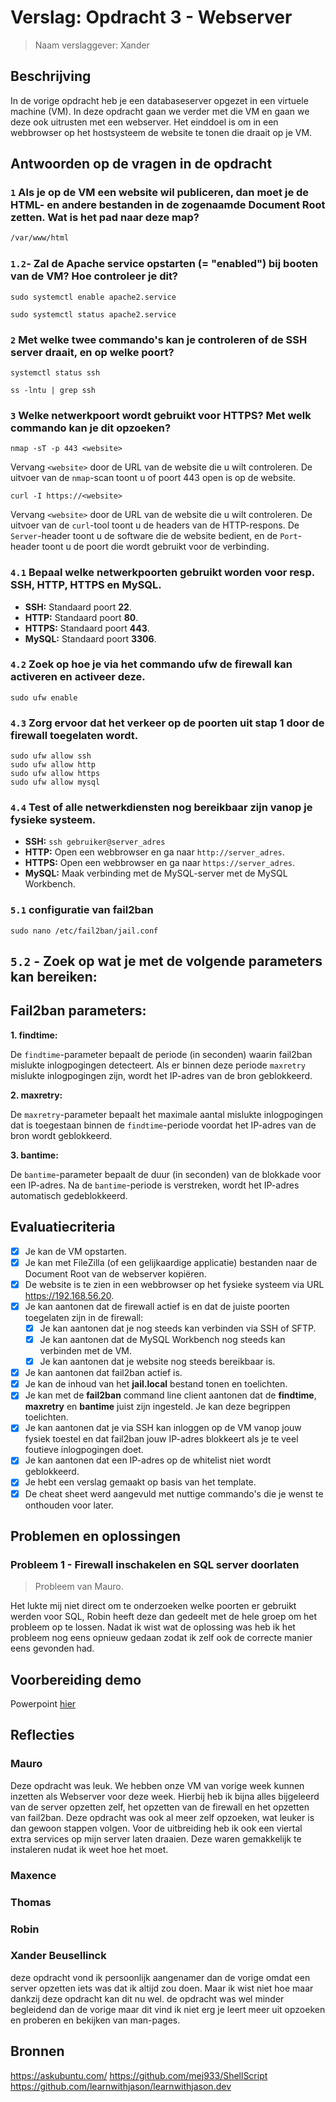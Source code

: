 # Verslag: Opdracht 3 - Webserver

> Naam verslaggever: Xander

## Beschrijving

In de vorige opdracht heb je een databaseserver opgezet in een virtuele machine (VM). In deze opdracht gaan we verder met die VM en gaan we deze ook uitrusten met een webserver. Het einddoel is om in een webbrowser op het hostsysteem de website te tonen die draait op je VM.

## Antwoorden op de vragen in de opdracht

### `1` Als je op de VM een website wil publiceren, dan moet je de HTML- en andere bestanden in de zogenaamde **Document Root** zetten. Wat is het pad naar deze map?

```bash
/var/www/html
```

### `1.2`-  Zal de Apache service opstarten (= "enabled") bij booten van de VM? Hoe controleer je dit?

```
sudo systemctl enable apache2.service
```

```
sudo systemctl status apache2.service
```
### `2` Met welke twee commando's kan je controleren of de SSH server draait, en op welke poort?

```
systemctl status ssh
```

```
ss -lntu | grep ssh
```

### `3` Welke netwerkpoort wordt gebruikt voor HTTPS? Met welk commando kan je dit opzoeken?

```
nmap -sT -p 443 <website>
```

Vervang `<website>` door de URL van de website die u wilt controleren. De uitvoer van de `nmap`-scan toont u of poort 443 open is op de website.

```
curl -I https://<website>
```

Vervang `<website>` door de URL van de website die u wilt controleren. De uitvoer van de `curl`-tool toont u de headers van de HTTP-respons. De `Server`-header toont u de software die de website bedient, en de `Port`-header toont u de poort die wordt gebruikt voor de verbinding.

### `4.1` Bepaal welke netwerkpoorten gebruikt worden voor resp. SSH, HTTP, HTTPS en MySQL.

- **SSH:** Standaard poort **22**.
- **HTTP:** Standaard poort **80**.
- **HTTPS:** Standaard poort **443**.
- **MySQL:** Standaard poort **3306**.

### `4.2` Zoek op hoe je via het commando **ufw** de firewall kan activeren en activeer deze.

```
sudo ufw enable
```

### `4.3` Zorg ervoor dat het verkeer op de poorten uit stap 1 door de firewall toegelaten wordt.

```
sudo ufw allow ssh
sudo ufw allow http
sudo ufw allow https
sudo ufw allow mysql
```

### `4.4` Test of alle netwerkdiensten nog bereikbaar zijn vanop je fysieke systeem.

- **SSH:** `ssh gebruiker@server_adres`
- **HTTP:** Open een webbrowser en ga naar `http://server_adres`.
- **HTTPS:** Open een webbrowser en ga naar `https://server_adres`.
- **MySQL:** Maak verbinding met de MySQL-server met de MySQL Workbench.

### `5.1` configuratie van fail2ban

```
sudo nano /etc/fail2ban/jail.conf
```

## `5.2` - Zoek op wat je met de volgende parameters kan bereiken:

## **Fail2ban parameters:**

**1. findtime:**

De `findtime`-parameter bepaalt de periode (in seconden) waarin fail2ban mislukte inlogpogingen detecteert. Als er binnen deze periode `maxretry` mislukte inlogpogingen zijn, wordt het IP-adres van de bron geblokkeerd.

**2. maxretry:**

De `maxretry`-parameter bepaalt het maximale aantal mislukte inlogpogingen dat is toegestaan ​​binnen de `findtime`-periode voordat het IP-adres van de bron wordt geblokkeerd.

**3. bantime:**

De `bantime`-parameter bepaalt de duur (in seconden) van de blokkade voor een IP-adres. Na de `bantime`-periode is verstreken, wordt het IP-adres automatisch gedeblokkeerd.

## Evaluatiecriteria

- [x] Je kan de VM opstarten.
- [x] Je kan met FileZilla (of een gelijkaardige applicatie) bestanden naar de Document Root van de webserver kopiëren.
- [x] De website is te zien in een webbrowser op het fysieke systeem via URL <https://192.168.56.20>.
- [x] Je kan aantonen dat de firewall actief is en dat de juiste poorten toegelaten zijn in de firewall:
  - [x] Je kan aantonen dat je nog steeds kan verbinden via SSH of SFTP.
  - [x] Je kan aantonen dat de MySQL Workbench nog steeds kan verbinden met de VM.
  - [x] Je kan aantonen dat je website nog steeds bereikbaar is.
- [x] Je kan aantonen dat fail2ban actief is.
- [x] Je kan de inhoud van het **jail.local** bestand tonen en toelichten.
- [x] Je kan met de **fail2ban** command line client aantonen dat de **findtime**, **maxretry** en **bantime** juist zijn ingesteld. Je kan deze begrippen toelichten.
- [x] Je kan aantonen dat je via SSH kan inloggen op de VM vanop jouw fysiek toestel en dat fail2ban jouw IP-adres blokkeert als je te veel foutieve inlogpogingen doet.
- [x] Je kan aantonen dat een IP-adres op de whitelist niet wordt geblokkeerd.
- [x] Je hebt een verslag gemaakt op basis van het template.
- [x] De cheat sheet werd aangevuld met nuttige commando's die je wenst te onthouden voor later.

## Problemen en oplossingen

### Probleem 1 - Firewall inschakelen en SQL server doorlaten

> Probleem van Mauro.

Het lukte mij niet direct om te onderzoeken welke poorten er gebruikt werden voor SQL, Robin heeft deze dan gedeelt met de hele groep om het probleem op te lossen. Nadat ik wist wat de oplossing was heb ik het probleem nog eens opnieuw gedaan zodat ik zelf ook de correcte manier eens gevonden had.

## Voorbereiding demo

Powerpoint [hier](presentatie/presentatie.md)

## Reflecties

### Mauro

Deze opdracht was leuk. We hebben onze VM van vorige week kunnen inzetten als Webserver voor deze week. Hierbij heb ik bijna alles bijgeleerd van de server opzetten zelf, het opzetten van de firewall en het opzetten van fail2ban.
Deze opdracht was ook al meer zelf opzoeken, wat leuker is dan gewoon stappen volgen.
Voor de uitbreiding heb ik ook een viertal extra services op mijn server laten draaien. Deze waren gemakkelijk te instaleren nudat ik weet hoe het moet.

### Maxence

### Thomas

### Robin

### Xander Beusellinck

deze opdracht vond ik persoonlijk aangenamer dan de vorige omdat een server opzetten iets was dat ik altijd zou doen. Maar ik wist niet hoe maar dankzij deze opdracht kan dit nu wel. de opdracht was wel minder begleidend dan de vorige maar dit vind ik niet erg je leert meer uit opzoeken en proberen en bekijken van man-pages.

## Bronnen

https://askubuntu.com/
https://github.com/mej933/ShellScript
https://github.com/learnwithjason/learnwithjason.dev
